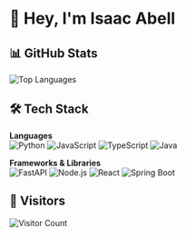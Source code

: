 # 👋 Hey, I'm Isaac Abell

## 📊 GitHub Stats
![Top Languages](https://isaac-abell-github-readme-stats.vercel.app/api/top-langs/?username=Isaac-Abell&layout=compact&theme=tokyonight&count)

## 🛠️ Tech Stack

**Languages**  
![Python](https://img.shields.io/badge/Python-3776AB?logo=python&logoColor=white)
![JavaScript](https://img.shields.io/badge/JavaScript-F7DF1E?logo=javascript&logoColor=black)
![TypeScript](https://img.shields.io/badge/TypeScript-3178C6?logo=typescript&logoColor=white)
![Java](https://img.shields.io/badge/Java-007396?logo=java&logoColor=white)

**Frameworks & Libraries**  
![FastAPI](https://img.shields.io/badge/FastAPI-009688?logo=fastapi&logoColor=white)
![Node.js](https://img.shields.io/badge/Node.js-43853D?logo=node.js&logoColor=white)
![React](https://img.shields.io/badge/React-20232A?logo=react&logoColor=61DAFB)
![Spring Boot](https://img.shields.io/badge/Spring_Boot-6DB33F?logo=spring&logoColor=white)

## 👀 Visitors
![Visitor Count](https://komarev.com/ghpvc/?username=Isaac-Abell&color=blue&style=flat)

